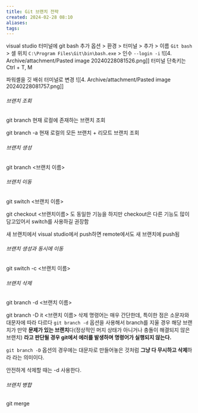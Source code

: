 ```yaml
---
title: Git 브랜치 전략
created: 2024-02-28 08:10
aliases: 
tags:
---
```

visual studio 터미널에 git bash 추가
옵션 > 환경 > 터미널 > 추가 > 이름 `Git bash` > 셀 위치 `C:\Program Files\Git\bin\bash.exe` > 인수 `--login -i`
![[4. Archive/attachment/Pasted image 20240228081526.png]]
터미널 단축키는 Ctrl + T, M

파워셸을 깃 배쉬 터미널로 변경
![[4. Archive/attachment/Pasted image 20240228081757.png]]

###### 브랜치 조회
git branch
현재 로컬에 존재하는 브랜치 조회

git branch -a 
현재 로컬의 모든 브랜치 + 리모트 브랜치 조회

###### 브랜치 생성
git branch <브랜치 이름>

###### 브랜치 이동
git switch <브랜치 이름>

git checkout <브랜치이름> 도 동일한 기능을 하지만 checkout은 다른 기능도 많이 담고있어서 switch를 사용하길 권장함

새 브랜치에서 visual studio에서 push하면 remote에서도 새 브랜치에 push됨

###### 브랜치 생성과 동시에 이동
git switch -c <브랜치 이름>

###### 브랜치 삭제
git branch -d <브랜치 이름>

git branch -D it <브랜치 이름>
삭제 명령어는 매우 간단한데, 특이한 점은 소문자와 대문자에 따라 다르다
`git branch -d` 옵션을 사용해서 branch를 지울 경우 해당 브랜치가 만약 **문제가 있는 브랜치**다(정상적인 머지 상태가 아니거나 충돌이 해결되지 않은 브랜치) **라고 판단될 경우 git에서 에러를 발생하며 명령어가 실행되지 않는다.**

`git branch -D` 옵션의 경우에는 대문자로 만들어놓은 것처럼 **그냥 다 무시하고 삭제**하라 라는 의미이다.

안전하게 삭제할 때는 -d 사용한다. 

###### 브랜치 병합
git merge

